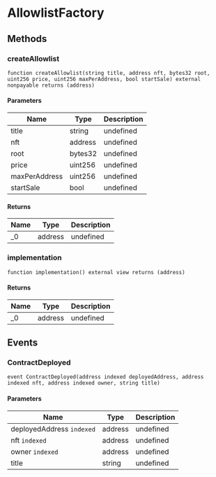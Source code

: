 # AllowlistFactory









## Methods

### createAllowlist

```solidity
function createAllowlist(string title, address nft, bytes32 root, uint256 price, uint256 maxPerAddress, bool startSale) external nonpayable returns (address)
```





#### Parameters

| Name | Type | Description |
|---|---|---|
| title | string | undefined |
| nft | address | undefined |
| root | bytes32 | undefined |
| price | uint256 | undefined |
| maxPerAddress | uint256 | undefined |
| startSale | bool | undefined |

#### Returns

| Name | Type | Description |
|---|---|---|
| _0 | address | undefined |

### implementation

```solidity
function implementation() external view returns (address)
```






#### Returns

| Name | Type | Description |
|---|---|---|
| _0 | address | undefined |



## Events

### ContractDeployed

```solidity
event ContractDeployed(address indexed deployedAddress, address indexed nft, address indexed owner, string title)
```





#### Parameters

| Name | Type | Description |
|---|---|---|
| deployedAddress `indexed` | address | undefined |
| nft `indexed` | address | undefined |
| owner `indexed` | address | undefined |
| title  | string | undefined |



